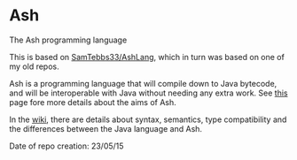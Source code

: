 # Ash
The Ash programming language

This is based on [SamTebbs33/AshLang](https://github.com/SamTebbs33/AshLang), which in turn was based on one of my old repos.

Ash is a programming language that will compile down to Java bytecode, and will be interoperable with Java without needing any extra work. See [this](https://github.com/ash-lang/ash/wiki) page fore more details about the aims of Ash.

In the [wiki](https://github.com/ash-lang/ash/wiki), there are details about syntax, semantics, type compatibility and the differences between the Java language and Ash.

Date of repo creation: 23/05/15
